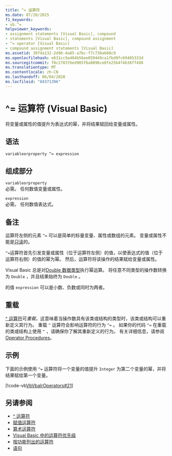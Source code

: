 ```yaml
---
title: ^= 运算符
ms.date: 07/20/2015
f1_keywords:
- vb.^=
helpviewer_keywords:
- assignment statements [Visual Basic], compound
- statements [Visual Basic], compound assignment
- ^= operator [Visual Basic]
- compound assignment statements [Visual Basic]
ms.assetid: 397da132-2d96-4a85-a7bc-f7c730a608c9
ms.openlocfilehash: e631cc9a484b56ee059449ca1fbd9fc69405333d
ms.sourcegitcommit: f8c270376ed905f6a8896ce0fe25b4f4b38ff498
ms.translationtype: MT
ms.contentlocale: zh-CN
ms.lasthandoff: 06/04/2020
ms.locfileid: "84371396"
---
```

# <a name="-operator-visual-basic"></a>^= 运算符 (Visual Basic)
将变量或属性的值提升为表达式的幂，并将结果赋回给变量或属性。  
  
## <a name="syntax"></a>语法  
  
```vb  
variableorproperty ^= expression  
```  
  
## <a name="parts"></a>组成部分  
 `variableorproperty`  
 必需。 任何数值变量或属性。  
  
 `expression`  
 必需。 任何数值表达式。  
  
## <a name="remarks"></a>备注  
 运算符左侧的元素 `^=` 可以是简单的标量变量、属性或数组的元素。 变量或属性不能是[只读](../modifiers/readonly.md)的。  
  
 `^=`运算符首先引发变量或属性（位于运算符左侧）的值，以使表达式的值（位于运算符右侧）的值的幂为幂。 然后，运算符将该操作的结果赋给变量或属性。  
  
 Visual Basic 总是对[Double 数据类型](../data-types/double-data-type.md)执行幂运算。 将任意不同类型的操作数转换为 `Double` ，并且结果始终为 `Double` 。  
  
 的值 `expression` 可以是小数、负数或同时为两者。  
  
## <a name="overloading"></a>重载  
 [^ 运算符](exponentiation-operator.md)可*重载*，这意味着当操作数具有该类或结构的类型时，该类或结构可以重新定义其行为。 重载 `^` 运算符会影响运算符的行为 `^=` 。 如果你的代码 `^=` 在重载的类或结构上使用 `^` ，请确保你了解其重新定义的行为。 有关详细信息，请参阅 [Operator Procedures](../../programming-guide/language-features/procedures/operator-procedures.md)。  
  
## <a name="example"></a>示例  
 下面的示例使用 `^=` 运算符将一个变量的值提升 `Integer` 为第二个变量的幂，并将结果赋给第一个变量。  
  
 [!code-vb[VbVbalrOperators#21](~/samples/snippets/visualbasic/VS_Snippets_VBCSharp/VbVbalrOperators/VB/Class1.vb#21)]  
  
## <a name="see-also"></a>另请参阅

- [^ 运算符](exponentiation-operator.md)
- [赋值运算符](assignment-operators.md)
- [算术运算符](arithmetic-operators.md)
- [Visual Basic 中的运算符优先级](operator-precedence.md)
- [按功能列出的运算符](operators-listed-by-functionality.md)
- [语句](../../programming-guide/language-features/statements.md)
